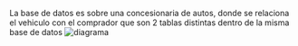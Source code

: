 La base de datos es sobre una concesionaria de autos, donde se relaciona el vehiculo con el comprador que son 2 tablas distintas dentro de la misma base de datos
![diagrama](https://github.com/user-attachments/assets/82351425-9520-460e-976b-21a851491cf2)
